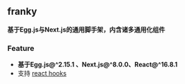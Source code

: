 ## franky

**基于Egg.js与Next.js的通用脚手架，内含诸多通用化组件**

### Feature

* **基于Egg.js@^2.15.1 、Next.js@^8.0.0、React@^16.8.1**
* 支持 [react hooks](https://reactjs.org/docs/hooks-intro.html)


